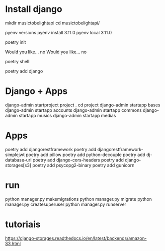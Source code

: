 
# Install django
mkdir musictobelightapi
cd musictobelightapi/

pyenv versions
pyenv install 3.11.0
pyenv local 3.11.0

poetry init

Would you like... no
Would you like... no

poetry shell

poetry add django

# Django + Apps
django-admin startproject project .
cd project
django-admin startapp bases
django-admin startapp accounts
django-admin startapp commons
django-admin startapp musics
django-admin startapp medias

# Apps
poetry add djangorestframework
poetry add djangorestframework-simplejwt
poetry add pillow
poetry add python-decouple
poetry add dj-database-url
poetry add django-cors-headers
poetry add django-storages[s3]
poetry add psycopg2-binary
poetry add gunicorn

# run

python manager.py makemigrations
python manager.py migrate
python manager.py createsuperuser
python manager.py runserver



# tutoriais
https://django-storages.readthedocs.io/en/latest/backends/amazon-S3.html